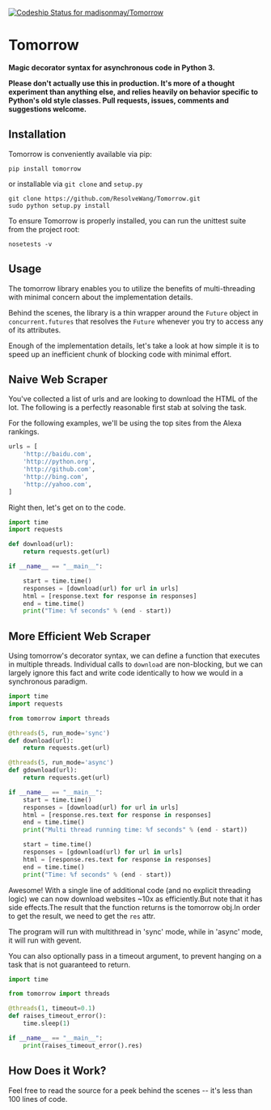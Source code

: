 [ ![Codeship Status for madisonmay/Tomorrow](https://codeship.com/projects/9a3b4c60-1b5b-0133-5ec7-7e346f2e432c/status?branch=master)](https://codeship.com/projects/94472)

# Tomorrow
**Magic decorator syntax for asynchronous code in Python 3.**


**Please don't actually use this in production.  It's more of a thought experiment than anything else, and relies heavily on behavior specific to Python's old style classes.  Pull requests, issues, comments and suggestions welcome.**

Installation
------------

Tomorrow is conveniently available via pip:
```
pip install tomorrow
```

or installable via `git clone` and `setup.py`
```
git clone https://github.com/ResolveWang/Tomorrow.git
sudo python setup.py install
```

To ensure Tomorrow is properly installed, you can run the unittest suite from the project root:
```
nosetests -v 
```

Usage
-----
The tomorrow library enables you to utilize the benefits of multi-threading with minimal concern about the implementation details.

Behind the scenes, the library is a thin wrapper around the `Future` object in `concurrent.futures` that resolves the `Future` whenever you try to access any of its attributes.

Enough of the implementation details, let's take a look at how simple it is to speed up an inefficient chunk of blocking code with minimal effort.


Naive Web Scraper
-----------------
You've collected a list of urls and are looking to download the HTML of the lot.  The following is a perfectly reasonable first stab at solving the task.

For the following examples, we'll be using the top sites from the Alexa rankings.

```python
urls = [
    'http://baidu.com',
    'http://python.org',
    'http://github.com',
    'http://bing.com',
    'http://yahoo.com',
]
```

Right then, let's get on to the code.

```python
import time
import requests

def download(url):
    return requests.get(url)

if __name__ == "__main__":

    start = time.time()
    responses = [download(url) for url in urls]
    html = [response.text for response in responses]
    end = time.time()
    print("Time: %f seconds" % (end - start))
```

More Efficient Web Scraper
--------------------------

Using tomorrow's decorator syntax, we can define a function that executes in multiple threads.  Individual calls to `download` are non-blocking, but we can largely ignore this fact and write code identically to how we would in a synchronous paradigm. 

```python
import time
import requests

from tomorrow import threads

@threads(5, run_mode='sync')
def download(url):
    return requests.get(url)

@threads(5, run_mode='async')
def gdownload(url):
    return requests.get(url)

if __name__ == "__main__":
    start = time.time()
    responses = [download(url) for url in urls]
    html = [response.res.text for response in responses]
    end = time.time()
    print("Multi thread running time: %f seconds" % (end - start))

    start = time.time()
    responses = [gdownload(url) for url in urls]
    html = [response.res.text for response in responses]
    end = time.time()
    print("Time: %f seconds" % (end - start))

```

Awesome!  With a single line of additional code (and no explicit threading logic) we can now download websites ~10x as efficiently.But note that it has side effects.The result that the function returns is the tomorrow obj.In order to get the result,
we need to get the `res` attr.

The program will run with multithread in 'sync' mode, while in 'async' mode, it will run with gevent.

You can also optionally pass in a timeout argument, to prevent hanging on a task that is not guaranteed to return.

```python
import time

from tomorrow import threads

@threads(1, timeout=0.1)
def raises_timeout_error():
    time.sleep(1)

if __name__ == "__main__":
    print(raises_timeout_error().res)
```

How Does it Work?
-----------------

Feel free to read the source for a peek behind the scenes -- it's less than 100 lines of code.
